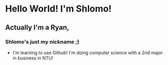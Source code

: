 # Hello World! I'm Shlomo!
## Actually I'm a Ryan,
### Shlomo's just my nickname ;)



- I'm learning to use Github! I'm doing computer science with a 2nd major in business in NTU!